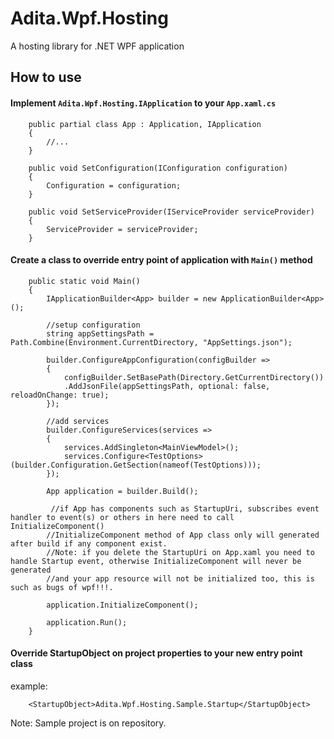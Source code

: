# Adita.Wpf.Hosting

A hosting library for .NET WPF application

## How to use

#### Implement <code>Adita.Wpf.Hosting.IApplication</code> to your <code>App.xaml.cs</code>
    
   
        public partial class App : Application, IApplication
        {
            //...
        }

        public void SetConfiguration(IConfiguration configuration)
        {
            Configuration = configuration;
        }

        public void SetServiceProvider(IServiceProvider serviceProvider)
        {
            ServiceProvider = serviceProvider;
        }
    

 #### Create a class to override entry point of application with <code>Main()</code> method

	
		public static void Main()
        {
            IApplicationBuilder<App> builder = new ApplicationBuilder<App>();

            //setup configuration
            string appSettingsPath = Path.Combine(Environment.CurrentDirectory, "AppSettings.json");

            builder.ConfigureAppConfiguration(configBuilder =>
            {
                configBuilder.SetBasePath(Directory.GetCurrentDirectory())
                .AddJsonFile(appSettingsPath, optional: false, reloadOnChange: true);
            });

            //add services
            builder.ConfigureServices(services =>
            {
                services.AddSingleton<MainViewModel>();
                services.Configure<TestOptions>(builder.Configuration.GetSection(nameof(TestOptions)));
            });

            App application = builder.Build();

             //if App has components such as StartupUri, subscribes event handler to event(s) or others in here need to call InitializeComponent()
            //InitializeComponent method of App class only will generated after build if any component exist.
            //Note: if you delete the StartupUri on App.xaml you need to handle Startup event, otherwise InitializeComponent will never be generated
            //and your app resource will not be initialized too, this is such as bugs of wpf!!!.

            application.InitializeComponent();

            application.Run();
        }
	

 #### Override StartupObject on project properties to your new entry point class

 example:

        <StartupObject>Adita.Wpf.Hosting.Sample.Startup</StartupObject>


Note: Sample project is on repository.
    